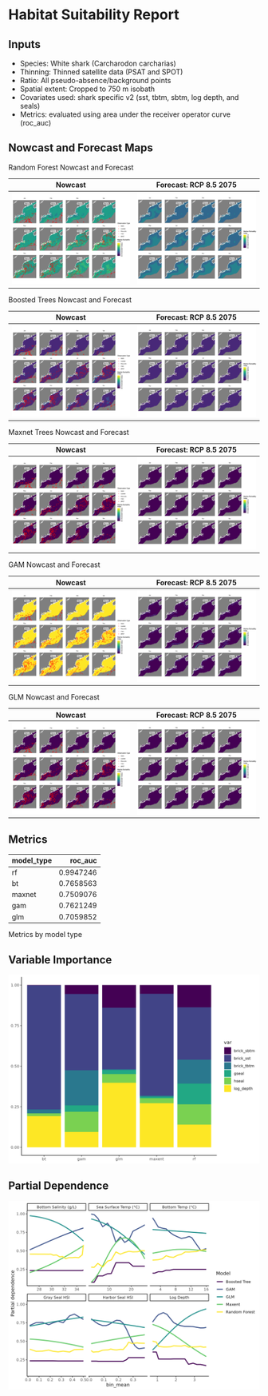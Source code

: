 Habitat Suitability Report
================

## Inputs

- Species: White shark (Carcharodon carcharias)
- Thinning: Thinned satellite data (PSAT and SPOT)
- Ratio: All pseudo-absence/background points
- Spatial extent: Cropped to 750 m isobath
- Covariates used: shark specific v2 (sst, tbtm, sbtm, log depth, and
  seals)
- Metrics: evaluated using area under the receiver operator curve
  (roc_auc)

## Nowcast and Forecast Maps

Random Forest Nowcast and Forecast

| Nowcast | Forecast: RCP 8.5 2075 |
|:--:|:--:|
| ![](../../../../tidy_reports/versions/c11/100710/c11.100710.01_12_rf_compiled_casts.png) | ![](../../../../tidy_reports/versions/c11/100714/c11.100714.01_12_rf_compiled_casts.png) |

Boosted Trees Nowcast and Forecast

| Nowcast | Forecast: RCP 8.5 2075 |
|:--:|:--:|
| ![](../../../../tidy_reports/versions/c11/100710/c11.100710.01_12_bt_compiled_casts.png) | ![](../../../../tidy_reports/versions/c11/100714/c11.100714.01_12_bt_compiled_casts.png) |

Maxnet Trees Nowcast and Forecast

| Nowcast | Forecast: RCP 8.5 2075 |
|:--:|:--:|
| ![](../../../../tidy_reports/versions/c11/100710/c11.100710.01_12_maxent_compiled_casts.png) | ![](../../../../tidy_reports/versions/c11/100714/c11.100714.01_12_maxent_compiled_casts.png) |

GAM Nowcast and Forecast

| Nowcast | Forecast: RCP 8.5 2075 |
|:--:|:--:|
| ![](../../../../tidy_reports/versions/c11/100710/c11.100710.01_12_gam_compiled_casts.png) | ![](../../../../tidy_reports/versions/c11/100714/c11.100714.01_12_gam_compiled_casts.png) |

GLM Nowcast and Forecast

| Nowcast | Forecast: RCP 8.5 2075 |
|:--:|:--:|
| ![](../../../../tidy_reports/versions/c11/100710/c11.100710.01_12_glm_compiled_casts.png) | ![](../../../../tidy_reports/versions/c11/100714/c11.100714.01_12_glm_compiled_casts.png) |

## Metrics

| model_type |   roc_auc |
|:-----------|----------:|
| rf         | 0.9947246 |
| bt         | 0.7658563 |
| maxnet     | 0.7509076 |
| gam        | 0.7621249 |
| glm        | 0.7059852 |

Metrics by model type

## Variable Importance

![](m11.10071_tidy_compiled_files/figure-gfm/variable_importance-1.png)

## Partial Dependence

![](m11.10071_tidy_compiled_files/figure-gfm/partial_dependence-1.png)
